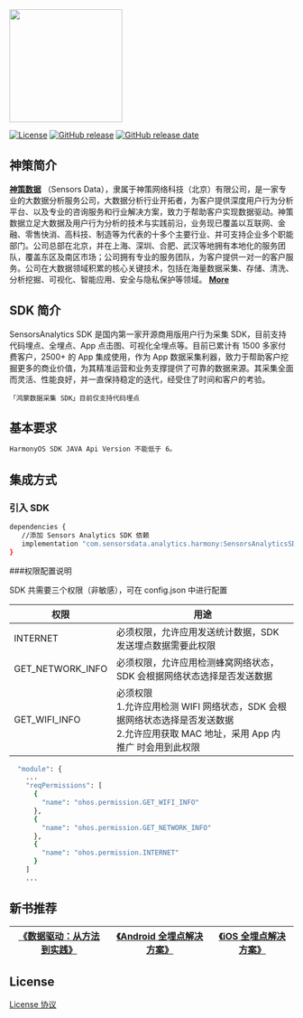 <img src="https://ow-file.sensorsdata.cn/www/home/header/sensors_header_icon.svg" width="200" >

[![License](https://img.shields.io/github/license/sensorsdata/sa-sdk-android.svg)](https://github.com/sensorsdata/sa-sdk-android/blob/master/LICENSE)
[![GitHub release](https://img.shields.io/github/tag/sensorsdata/sa-sdk-cpp.svg?label=release)](https://github.com/sensorsdata/sa-sdk-cpp/releases)
[![GitHub release date](https://img.shields.io/github/release-date/sensorsdata/sa-sdk-cpp.svg)](https://github.com/sensorsdata/sa-sdk-cpp/releases)

## 神策简介

[**神策数据**](https://www.sensorsdata.cn/)
（Sensors Data），隶属于神策网络科技（北京）有限公司，是一家专业的大数据分析服务公司，大数据分析行业开拓者，为客户提供深度用户行为分析平台、以及专业的咨询服务和行业解决方案，致力于帮助客户实现数据驱动。神策数据立足大数据及用户行为分析的技术与实践前沿，业务现已覆盖以互联网、金融、零售快消、高科技、制造等为代表的十多个主要行业、并可支持企业多个职能部门。公司总部在北京，并在上海、深圳、合肥、武汉等地拥有本地化的服务团队，覆盖东区及南区市场；公司拥有专业的服务团队，为客户提供一对一的客户服务。公司在大数据领域积累的核心关键技术，包括在海量数据采集、存储、清洗、分析挖掘、可视化、智能应用、安全与隐私保护等领域。 [**More**](https://www.sensorsdata.cn/about/aboutus.html)


## SDK 简介

SensorsAnalytics SDK 是国内第一家开源商用版用户行为采集 SDK，目前支持代码埋点、全埋点、App 点击图、可视化全埋点等。目前已累计有 1500 多家付费客户，2500+ 的 App 集成使用，作为 App 数据采集利器，致力于帮助客户挖掘更多的商业价值，为其精准运营和业务支撑提供了可靠的数据来源。其采集全面而灵活、性能良好，并一直保持稳定的迭代，经受住了时间和客户的考验。
```
「鸿蒙数据采集 SDK」目前仅支持代码埋点
```
## 基本要求
```sh
HarmonyOS SDK JAVA Api Version 不能低于 6。
```

## 集成方式
### 引入 SDK
```sh
dependencies {
   //添加 Sensors Analytics SDK 依赖
   implementation "com.sensorsdata.analytics.harmony:SensorsAnalyticsSDK:1.0.0" 
}
```
###权限配置说明

SDK 共需要三个权限（非敏感），可在 config.json 中进行配置

|  权限   | 用途  |
|  ----  | ----  |
| INTERNET  | 必须权限，允许应用发送统计数据，SDK 发送埋点数据需要此权限 |
| GET_NETWORK_INFO  | 必须权限，允许应用检测蜂窝网络状态，SDK 会根据网络状态选择是否发送数据  |
| GET_WIFI_INFO  |必须权限 <br> 1.允许应用检测 WIFI 网络状态，SDK 会根据网络状态选择是否发送数据 <br>  2.允许应用获取 MAC 地址，采用 App 内推广 时会用到此权限 |
```sh
  "module": {
    ...
    "reqPermissions": [
      {
        "name": "ohos.permission.GET_WIFI_INFO"
      },
      {
        "name": "ohos.permission.GET_NETWORK_INFO"
      },
      {
        "name": "ohos.permission.INTERNET"
      }
    ]
	... 
```


## 新书推荐

| [《数据驱动：从方法到实践》](https://item.jd.com/12322322.html) | [《Android 全埋点解决方案》](https://item.jd.com/12574672.html) | [《iOS 全埋点解决方案》](https://item.jd.com/12867068.html)
| ------ | ------ | ------ |

## License
[License 协议](https://github.com/sensorsdata/sa-sdk-harmony/blob/main/LICENSE)
